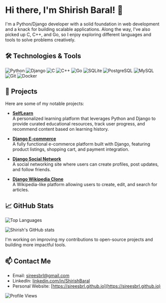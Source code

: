 <!--
**sireesbrl/sireesbrl** is a ✨ _special_ ✨ repository because its `README.md` (this file) appears on your GitHub profile.

Here are some ideas to get you started:

- 🔭 I’m currently working on ...
- 🌱 I’m currently learning ...
- 👯 I’m looking to collaborate on ...
- 🤔 I’m looking for help with ...
- 💬 Ask me about ...
- 📫 How to reach me: ...
- 😄 Pronouns: ...
- ⚡ Fun fact: ...
-->


# Hi there, I'm Shirish Baral! 👋

I'm a Python/Django developer with a solid foundation in web development and a knack for building scalable applications. Along the way, I've also picked up C, C++, and Go, so I enjoy exploring different languages and tools to solve problems creatively.

## 🛠️ Technologies & Tools

![Python](https://img.shields.io/badge/-Python-333?style=flat&logo=python)
![Django](https://img.shields.io/badge/-Django-333?style=flat&logo=django)
![C](https://img.shields.io/badge/-C-333?style=flat&logo=c)
![C++](https://img.shields.io/badge/-C++-333?style=flat&logo=c%2B%2B)
![Go](https://img.shields.io/badge/-Go-333?style=flat&logo=go)
![SQLite](https://img.shields.io/badge/-SQLite-333?style=flat&logo=sqlite)
![PostgreSQL](https://img.shields.io/badge/-PostgreSQL-333?style=flat&logo=postgresql)
![MySQL](https://img.shields.io/badge/-MySQL-333?style=flat&logo=mysql)
![Git](https://img.shields.io/badge/-Git-333?style=flat&logo=git)
![Docker](https://img.shields.io/badge/-Docker-333?style=flat&logo=docker)


## 🚀 Projects

Here are some of my notable projects:

- **[SelfLearn](https://github.com/sireesbrl/selflearn)**  
  A personalized learning platform that leverages Python and Django to provide curated educational resources, track user progress, and recommend content based on learning history.  

- **[Django E-commerce](https://github.com/sireesbrl/django_ecommerce)**  
  A fully functional e-commerce platform built with Django, featuring product listings, shopping cart, and payment integration.

- **[Django Social Network](https://github.com/sireesbrl/django_social_network)**  
  A social networking site where users can create profiles, post updates, and follow friends.

- **[Django Wikipedia Clone](https://github.com/sireesbrl/django_wikipedia_clone)**  
  A Wikipedia-like platform allowing users to create, edit, and search for articles.


## 📈 GitHub Stats

![Top Languages](https://github-readme-stats.vercel.app/api/top-langs/?username=sireesbrl&layout=compact&theme=radical)

![Shirish's GitHub stats](https://github-readme-stats.vercel.app/api?username=sireesbrl&show_icons=true&theme=radical)

I'm working on improving my contributions to open-source projects and building more impactful tools.


## 📫 Contact Me

- Email: [sireesbrl@gmail.com](mailto:sireesbrl@gmailcom)
- LinkedIn: [linkedin.com/in/ShirishBaral](https://www.linkedin.com/in/shirish-baral-8110962a4/)
- Personal Website: [https://sireesbrl.github.io](https://sireesbrl.github.io)

![Profile Views](https://komarev.com/ghpvc/?username=sireesbrl&color=blue)
